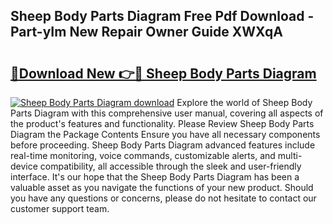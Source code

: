 ## Sheep Body Parts Diagram Free Pdf Download - Part-yIm New Repair Owner Guide XWXqA

# <h2><a href="http://dfkjbn4.blite.top/?on=Sheep+Body+Parts+Diagram">🔗Download New 👉🔴 Sheep Body Parts Diagram</a></h2>

[![Sheep Body Parts Diagram download](https://i.imgur.com/lujVjoI.png)](http://dfkjbn4.blite.top/?on=Sheep+Body+Parts+Diagram)
Explore the world of Sheep Body Parts Diagram with this comprehensive user manual, covering all aspects of the product's features and functionality. Please Review Sheep Body Parts Diagram the Package Contents Ensure you have all necessary components before proceeding. Sheep Body Parts Diagram advanced features include real-time monitoring, voice commands, customizable alerts, and multi-device compatibility, all accessible through the sleek and user-friendly interface. It's our hope that the Sheep Body Parts Diagram has been a valuable asset as you navigate the functions of your new product. Should you have any questions or concerns, please do not hesitate to contact our customer support team.
